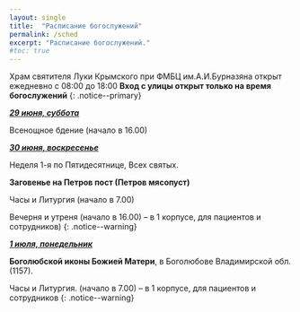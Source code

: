 ```yaml
---
layout: single
title:  "Расписание богослужений"
permalink: /sched
excerpt: "Расписание богослужений."
#toc: true
---
```


Храм святителя Луки Крымского при ФМБЦ им.А.И.Бурназяна открыт ежедневно с 08:00 до 18:00
__Вход с улицы открыт только на время богослужений__
{: .notice--primary}

<!-----
<style type="text/css">
  p {
    color: red;
  }
</style>
-->

<!-----
Вечерня и утреня (начало в 16.00) – в 1 корпусе (с пропуском)
{: .notice--warning}
-->


**_<span style="text-decoration:underline;">29 июня, суббота</span>_**

Всенощное бдение (начало в 16.00)

**_<span style="text-decoration:underline;">30 июня, воскресенье</span>_**

Неделя 1-я по Пятидесятнице, Всех святых.

**Заговенье на Петров пост (Петров мясопуст)**

Часы и Литургия (начало в 7.00)

Вечерня и утреня (начало в 16.00) – в 1 корпусе, для пациентов и сотрудников)
{: .notice--warning}

**_<span style="text-decoration:underline;">1 июля, понедельник</span>_**

**Боголюбской иконы Божией Матери**, в Боголюбове Владимирской обл. (1157).

Часы и Литургия. (начало в 7.00) – в 1 корпусе, для пациентов и сотрудников
{: .notice--warning}
